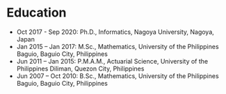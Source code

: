 # Education
- Oct 2017 - Sep 2020:	Ph.D., Informatics, Nagoya University, Nagoya, Japan 
- Jan 2015 – Jan 2017:	M.Sc., Mathematics, University of the Philippines Baguio, Baguio City, Philippines
- Jun 2011 – Jan 2015:	P.M.A.M., Actuarial Science, University of the Philippines Diliman, Quezon City, Philippines
- Jun 2007 – Oct 2010:	B.Sc., Mathematics, University of the Philippines Baguio, Baguio City, Philippines

